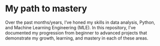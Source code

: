 # My path to mastery
Over the past months/years, I’ve honed my skills in data analysis, Python, and Machine Learning Engineering (MLE). In this repository, I’ve documented my progression from beginner to advanced projects that demonstrate my growth, learning, and mastery in each of these areas.
